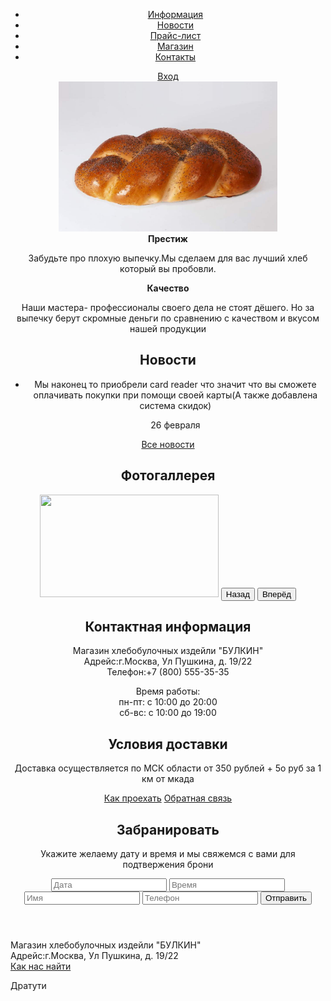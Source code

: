 <!DOCTYPE html>
<html lang="ru">
 <head>
   <meta charset="utf-8">
   <title>Магазин Булочек</title>
   </head>
   <body>
     <header class="main-header">
       <div class="container">
         <nav class="main-navigation">
           <ul>
             <li>
               <a href="#">Информация</a>
               </li>
               <li>
                 <a href="#">Новости</a>
                 </li>
                 <li>
                   <a href='#'>Прайс-лист</a>
                 </li>
                  <li>
                    <a href="#">Магазин</a>
                  </li>
                  <li>
                    <a href="#">Контакты</a>
                    </li>
                    </ul>
          </nav>
           <div class="user-block">
             <a class="login" href="#">Вход</a>
             </div>
     </div>
     <main class="container">
       <div class="index-logo">
         <img src="Logotip.jpeg" width="350" height="240" alt="<<Магазин Булочек>>">
         </div>
         <section class="features">
           <div class="features item">
             <b class="feateures-name">Престиж</b>
             <p>Забудьте про плохую выпечку.Мы сделаем для вас лучший хлеб который вы пробовли.</p>
             </div>
             <div class="features itme">
               <b class="features-name">Качество</b>
               <p>Наши мастера- профессионалы своего дела не стоят дёшего. Но за выпечку берут скромные деньги по сравнению с качеством и вкусом нашей  продукции</p>
               </div>
               <div class="index-content">
                 <div class="index-content-left">
                   <h2 class="index-content-title">Новости</h2>
                   <ul class="news-preview">
                     <li>
                       <p>Мы наконец то приобрели card reader что значит что вы сможете оплачивать покупки при помощи своей карты(А также добавлена система скидок)</p>
                       <time datetime="2019-02-26">26 февраля</time>
                       </li>
                       </ul>
                       <a class="btn" href="#">Все новости</a>
                       </div>
                       </div>
                       <div class="index-content-title">
                         <h2 class="index-content-title">Фотогаллерея</h2>
                         <figure class="gallery-content">
                           <img src="Vnutry.jpg" width="286" height="164" alt="">
                           <button class="btn galley-prev">Назад</button>
                           <button class="btn gallery-next">Вперёд</button>
                           </figure>
                           </div>
                           <div class="index-content">
                             <div class="index-content-left">
                               <h2 class="index-content-title">Контактная информация</h2>
                                 <p>
                                   Магазин хлебобулочных издейли "БУЛКИН"<br>
                                   Адрейс:г.Москва, Ул Пушкина, д. 19/22<br>
                                   Телефон:+7 (800) 555-35-35
                                   </p>
                                   <p>
                                     Время работы:<br>
                                     пн-пт: с 10:00 до 20:00<br>
                                     сб-вс: с 10:00 до 19:00
                                     </p>
                                     <div>
                                       <div class="index-content-right">
                                         <h2 class="index-content-title>">Условия доставки</h2>
                                         <p> Доставка осуществляется по МСК области от 350 рублей + 5о руб за 1 км от мкада </p>
                                         <a class="btn" href="yandex.ru">Как проехать</a>
                                         <a class="btn" href="vk.com">Обратная связь</a>
                                         </div>
                                         <div class="index-content-right">
                                           <h2 class="index-content-title">Забранировать</h2>
                                           <p> Укажите желаему дату и время и мы свяжемся с вами для подтвержения брони </p>
                                           </div>
                                           <form class="appointment-form" action="https://yandex.ru" method="post">
                                             <input type="text" name="data" value="" placeholder="Дата">
                                             <input type="text" name="time" value="" placeholder="Время">
                                             <input type="text" name="name" value="" placeholder="Имя">
                                             <input type="tel"  name="phone" value="" placeholder="Телефон">
                                             <button class="btn" type="submit">Отправить</button>
                                             </form>
                          </div>
                      </div>
                   </div>
           </section>
       </main>
       </header>
       <footer class="main-footer">
         <div class="container">
           <div class="footer-contacts">
             Магазин хлебобулочных издейли "БУЛКИН"<br>
             Адрейс:г.Москва, Ул Пушкина, д. 19/22<br>
             <a href="yandex.ru">Как нас найти</a>
           </div>
           <div class="footer-social">
             <p>Дратути</p>
             </div>
             <div class="footer-copyright">
               </div>
           </div>
           </footer>
   </body>
  </html>
